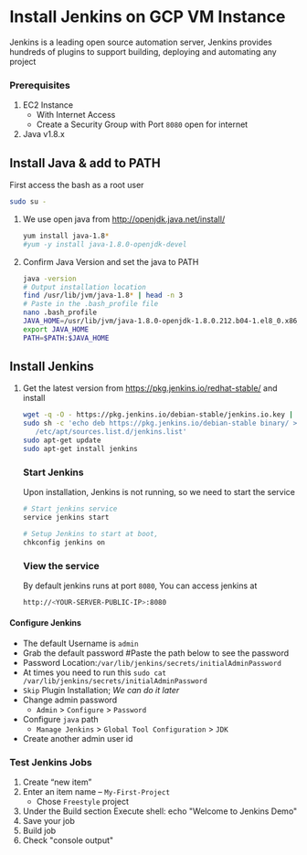 # Install Jenkins on GCP VM Instance
Jenkins is a leading open source automation server, Jenkins provides hundreds of plugins to support building, deploying and automating any project


### Prerequisites
1. EC2 Instance 
   - With Internet Access
   - Create a Security Group with Port `8080` open for internet
1. Java v1.8.x 

## Install Java & add to PATH
First access the bash as a root user
   ```sh
   sudo su - 
   ```
1. We use open java from http://openjdk.java.net/install/
   ```sh
   yum install java-1.8*
   #yum -y install java-1.8.0-openjdk-devel
   ```

1. Confirm Java Version and set the java to PATH
   ```sh
   java -version
   # Output installation location
   find /usr/lib/jvm/java-1.8* | head -n 3
   # Paste in the .bash_profile file
   nano .bash_profile
   JAVA_HOME=/usr/lib/jvm/java-1.8.0-openjdk-1.8.0.212.b04-1.el8_0.x86_64
   export JAVA_HOME
   PATH=$PATH:$JAVA_HOME
   ```

## Install Jenkins
1. Get the latest version from https://pkg.jenkins.io/redhat-stable/ and install
   ```sh
   wget -q -O - https://pkg.jenkins.io/debian-stable/jenkins.io.key | sudo apt-key add -
   sudo sh -c 'echo deb https://pkg.jenkins.io/debian-stable binary/ > \ 
      /etc/apt/sources.list.d/jenkins.list'
   sudo apt-get update
   sudo apt-get install jenkins
   ```

   ### Start Jenkins
   Upon installation, Jenkins is not running, so we need to start the service
   ```sh
   # Start jenkins service
   service jenkins start

   # Setup Jenkins to start at boot,
   chkconfig jenkins on
   ```

   ### View the service
   By default jenkins runs at port `8080`, You can access jenkins at
   ```sh
   http://<YOUR-SERVER-PUBLIC-IP>:8080
   ```
  #### Configure Jenkins
- The default Username is `admin`
- Grab the default password 
  #Paste the path below to see the password
- Password Location:`/var/lib/jenkins/secrets/initialAdminPassword`
- At times you need to run this 
  `sudo cat /var/lib/jenkins/secrets/initialAdminPassword`
- `Skip` Plugin Installation; _We can do it later_
- Change admin password
   - `Admin` > `Configure` > `Password`
- Configure `java` path
  - `Manage Jenkins` > `Global Tool Configuration` > `JDK`  
- Create another admin user id

### Test Jenkins Jobs
1. Create “new item”
1. Enter an item name – `My-First-Project`
   - Chose `Freestyle` project
1. Under the Build section
	Execute shell: echo "Welcome to Jenkins Demo"
1. Save your job 
1. Build job
1. Check "console output"
